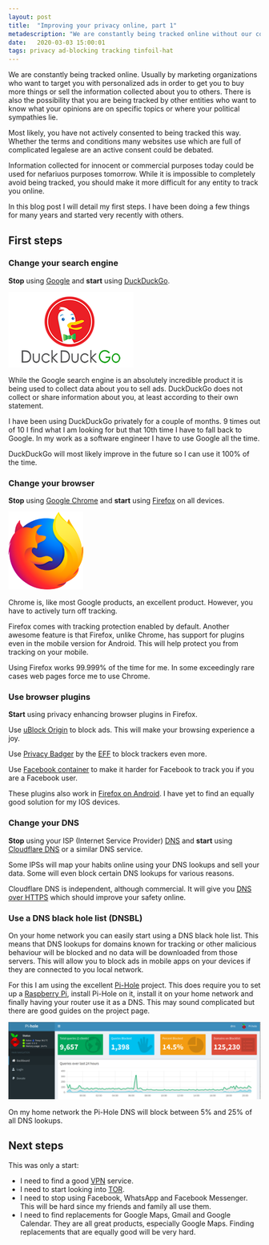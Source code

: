 ```yaml
---
layout: post
title:  "Improving your privacy online, part 1"
metadescription: "We are constantly being tracked online without our consent. These are a few tips to make it more difficult."
date:   2020-03-03 15:00:01
tags: privacy ad-blocking tracking tinfoil-hat
---
```


We are constantly being tracked online. Usually by marketing organizations who want to target you with personalized ads in order to get you to buy more things or sell the information collected about you to others. There is also the possibility that you are being tracked by other entities who want to know what your opinions are on specific topics or where your political sympathies lie.

Most likely, you have not actively consented to being tracked this way. Whether the terms and conditions many websites use which are full of complicated legalese are an active consent could be debated.

Information collected for innocent or commercial purposes today could be used for nefariuos purposes tomorrow. While it is impossible to completely avoid being tracked, you should make it more difficult for any entity to track you online.

In this blog post I will detail my first steps. I have been doing a few things for many years and started very recently with others.

## First steps

### Change your search engine

**Stop** using [Google](https://www.google.com) and **start** using [DuckDuckGo](https://duckduckgo.com).

![DuckDuckGo logo](/public/images/privacyonline/duckduckgo.png "DuckDuckGo logo")

While the Google search engine is an absolutely incredible product it is being used to collect data about you to sell ads. DuckDuckGo does not collect or share information about you, at least according to their own statement.

I have been using DuckDuckGo privately for a couple of months. 9 times out of 10 I find what I am looking for but that 10th time I have to fall back to Google. In my work as a software engineer I have to use Google all the time.

DuckDuckGo will most likely improve in the future so I can use it 100% of the time.

### Change your browser

**Stop** using [Google Chrome](https://www.google.se/chrome/) and **start** using [Firefox](https://www.mozilla.org/en-US/firefox/new/) on all devices.

![Firefox logo](/public/images/privacyonline/firefox.png "Firefox logo")

Chrome is, like most Google products, an excellent product. However, you have to actively turn off tracking.

Firefox comes with tracking protection enabled by default. Another awesome feature is that Firefox, unlike Chrome, has support for plugins even in the mobile version for Android. This will help protect you from tracking on your mobile.

Using Firefox works 99.999% of the time for me. In some exceedingly rare cases web pages force me to use Chrome.

### Use browser plugins

**Start** using privacy enhancing browser plugins in Firefox.

Use [uBlock Origin](https://addons.mozilla.org/en-US/firefox/addon/ublock-origin/) to block ads. This will make your browsing experience a joy.

Use [Privacy Badger](https://addons.mozilla.org/en-US/firefox/addon/privacy-badger17/) by the [EFF](https://www.eff.org/) to block trackers even more.

Use [Facebook container](https://addons.mozilla.org/en-US/firefox/addon/facebook-container/) to make it harder for Facebook to track you if you are a Facebook user.

These plugins also work in [Firefox on Android](https://play.google.com/store/apps/details?id=org.mozilla.firefox&hl=en_US). I have yet to find an equally good solution for my IOS devices.

### Change your DNS

**Stop** using your ISP (Internet Service Provider) [DNS](https://en.wikipedia.org/wiki/Domain_Name_System) and **start** using [Cloudflare DNS](https://www.cloudflare.com/dns/) or a  similar DNS service.

Some IPSs will map your habits online using your DNS lookups and sell your data. Some will even block certain DNS lookups for various reasons.

Cloudflare DNS is independent, although commercial. It will give you [DNS over HTTPS](https://en.wikipedia.org/wiki/DNS_over_HTTPS) which should improve your safety online.  

### Use a DNS black hole list (DNSBL)

On your home network you can easily start using a DNS black hole list. This means that DNS lookups for domains known for tracking or other malicious behaviour will be blocked and no data will be downloaded from those servers. This will allow you to block ads in mobile apps on your devices if they are connected to you local network.

For this I am using the excellent [Pi-Hole](https://pi-hole.net/) project. This does require you to set up a [Raspberry Pi](https://www.raspberrypi.org/), install Pi-Hole on it, install it on your home network and finally having your router use it as a DNS. This may sound complicated but there are good guides on the project page.

![Pi-Hole Dashboard](/public/images/privacyonline/pihole-dashboard.png "Pi-Hole Dashboard")

On my home network the Pi-Hole DNS will block between 5% and 25% of all DNS lookups.

## Next steps

This was only a start:

* I need to find a good [VPN](https://sv.wikipedia.org/wiki/Virtual_private_network) service.
* I need to start looking into [TOR](https://www.torproject.org/).
* I need to stop using Facebook, WhatsApp and Facebook Messenger. This will be hard since my friends and family all use them.
* I need to find replacements for Google Maps, Gmail and Google Calendar. They are all great products, especially Google Maps. Finding replacements that are equally good will be very hard.
